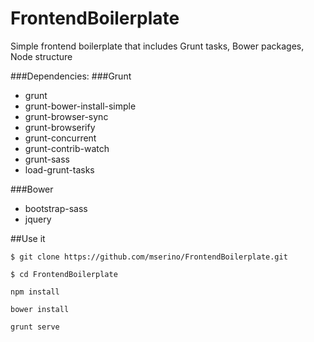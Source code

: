 FrontendBoilerplate
================
Simple frontend boilerplate that includes Grunt tasks, Bower packages, Node structure


###Dependencies:
###Grunt
- grunt
- grunt-bower-install-simple
- grunt-browser-sync
- grunt-browserify
- grunt-concurrent
- grunt-contrib-watch
- grunt-sass
- load-grunt-tasks

###Bower
- bootstrap-sass
- jquery

##Use it

`$ git clone https://github.com/mserino/FrontendBoilerplate.git`

`$ cd FrontendBoilerplate`

`npm install`

`bower install`

`grunt serve`